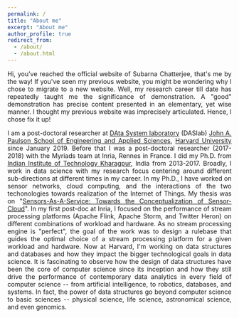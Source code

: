 ```yaml
---
permalink: /
title: "About me"
excerpt: "About me"
author_profile: true
redirect_from: 
  - /about/
  - /about.html
---
```


<p align="justify">Hi, you've reached the official website of Subarna Chatterjee, that's me by the way! If you've seen my previous website, you might be wondering why I chose to migrate to a new website. Well, my research career till date has repeatedly taught me the significance of demonstration. A "good" demonstration has precise content presented in an elementary, yet wise manner. I thought my previous website was imprecisely articulated. Hence, I chose fix it up!</p>

<p align="justify">I am a post-doctoral researcher at <a href="http://daslab.seas.harvard.edu">DAta System laboratory</a> (DASlab) <a href="https://www.seas.harvard.edu">John A. Paulson School of Engineering and Applied Sciences</a>, <a href="https://www.harvard.edu">Harvard University</a> since January 2019. Before that I was a post-doctoral researcher (2017-2018)  with the <a href"https://team.inria.fr/myriads/">Myriads</a> team at Inria, Rennes in France. I did my Ph.D. from <a href="http://www.iitkgp.ac.in">Indian Institute of Technology Kharagpur</a>, India from 2013-2017. Broadly, I work in data science with my research focus centering around different sub-directions at different times in my career. In my Ph.D., I have worked on sensor networks, cloud computing, and the interactions of the two techonologies towards realization of the Internet of Things. My thesis was on "<a href="https://chatterjeesubarna.github.io/files/Thesis.pdf">Sensors-As-A-Service: Towards the Conceptualization of Sensor-Cloud</a>". In my first post-doc at Inria, I focused on the performance of stream processing platforms (Apache Flink, Apache Storm, and Twitter Heron) on different combinations of workload and hardware. As no stream processing engine is "perfect", the goal of the work was to design a rulebase that guides the optimal choice of a stream processing platform for a given workload and hardware. Now at Harvard, I'm working on data structures and databases and how they impact the bigger technological goals in data science. It is fascinating to observe how the design of data structures have been the core of computer science since its inception and how they still drive the performance of contemporary data analytics in every field of computer science -- from artificial intelligence, to robotics, databases, and systems. In fact, the power of data structures go beyond computer science to basic sciences -- physical science, life science, astronomical science, and even genomics.</p> 

